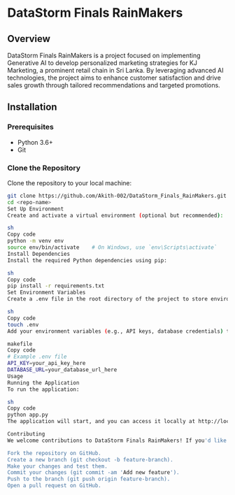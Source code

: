 
# DataStorm Finals RainMakers

## Overview

DataStorm Finals RainMakers is a project focused on implementing Generative AI to develop personalized marketing strategies for KJ Marketing, a prominent retail chain in Sri Lanka. By leveraging advanced AI technologies, the project aims to enhance customer satisfaction and drive sales growth through tailored recommendations and targeted promotions.

## Installation

### Prerequisites

- Python 3.6+
- Git

### Clone the Repository

Clone the repository to your local machine:

```sh
git clone https://github.com/Akith-002/DataStorm_Finals_RainMakers.git
cd <repo-name>
Set Up Environment
Create and activate a virtual environment (optional but recommended):

sh
Copy code
python -m venv env
source env/bin/activate    # On Windows, use `env\Scripts\activate`
Install Dependencies
Install the required Python dependencies using pip:

sh
Copy code
pip install -r requirements.txt
Set Environment Variables
Create a .env file in the root directory of the project to store environment variables:

sh
Copy code
touch .env
Add your environment variables (e.g., API keys, database credentials) to the .env file:

makefile
Copy code
# Example .env file
API_KEY=your_api_key_here
DATABASE_URL=your_database_url_here
Usage
Running the Application
To run the application:

sh
Copy code
python app.py
The application will start, and you can access it locally at http://localhost:5000.

Contributing
We welcome contributions to DataStorm Finals RainMakers! If you'd like to contribute, please follow these guidelines:

Fork the repository on GitHub.
Create a new branch (git checkout -b feature-branch).
Make your changes and test them.
Commit your changes (git commit -am 'Add new feature').
Push to the branch (git push origin feature-branch).
Open a pull request on GitHub.


